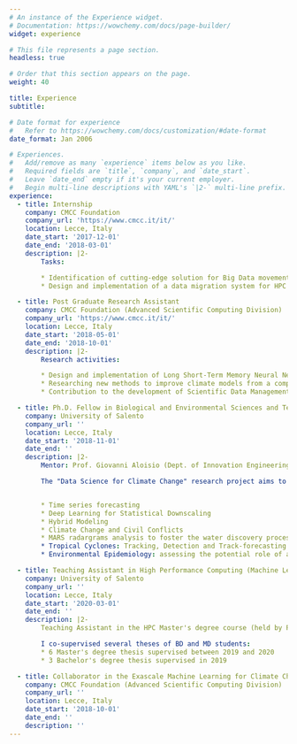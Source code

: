 ```yaml
---
# An instance of the Experience widget.
# Documentation: https://wowchemy.com/docs/page-builder/
widget: experience

# This file represents a page section.
headless: true

# Order that this section appears on the page.
weight: 40

title: Experience
subtitle:

# Date format for experience
#   Refer to https://wowchemy.com/docs/customization/#date-format
date_format: Jan 2006

# Experiences.
#   Add/remove as many `experience` items below as you like.
#   Required fields are `title`, `company`, and `date_start`.
#   Leave `date_end` empty if it's your current employer.
#   Begin multi-line descriptions with YAML's `|2-` multi-line prefix.
experience:
  - title: Internship
    company: CMCC Foundation
    company_url: 'https://www.cmcc.it/it/'
    location: Lecce, Italy
    date_start: '2017-12-01'
    date_end: '2018-03-01'
    description: |2-
        Tasks:

        * Identification of cutting-edge solution for Big Data movement in scientific environments
        * Design and implementation of a data migration system for HPC infrastructures

  - title: Post Graduate Research Assistant
    company: CMCC Foundation (Advanced Scientific Computing Division)
    company_url: 'https://www.cmcc.it/it/'
    location: Lecce, Italy
    date_start: '2018-05-01'
    date_end: '2018-10-01'
    description: |2-
        Research activities:

        * Design and implementation of Long Short-Term Memory Neural Networks for predicting daily mean sea levels for different coastal locations in the Southern Adriatic Northern Ionian (SANI) domain in the Mediterranean sea
        * Researching new methods to improve climate models from a computational standpoint, by exploiting Machine Learning and Deep Learning algorithms
        * Contribution to the development of Scientific Data Management activities relating to the Ophidia Big Data Analytics Framework

  - title: Ph.D. Fellow in Biological and Environmental Sciences and Technologies
    company: University of Salento
    company_url: ''
    location: Lecce, Italy
    date_start: '2018-11-01'
    date_end: ''
    description: |2-
        Mentor: Prof. Giovanni Aloisio (Dept. of Innovation Engineering)

        The "Data Science for Climate Change" research project aims to address the convergence between Data Science and Climate Change for researching innovative, powerful and more convenient solutions. Currently, the topics under investigation are as follows:


        * Time series forecasting
        * Deep Learning for Statistical Downscaling
        * Hybrid Modeling
        * Climate Change and Civil Conflicts
        * MARS radargrams analysis to foster the water discovery process
        * Tropical Cyclones: Tracking, Detection and Track-forecasting
        * Environmental Epidemiology: assessing the potential role of air pollution on the COVID-19 mortality in Italy

  - title: Teaching Assistant in High Performance Computing (Machine Learning exercises)
    company: University of Salento
    company_url: ''
    location: Lecce, Italy
    date_start: '2020-03-01'
    date_end: ''
    description: |2-
        Teaching Assistant in the HPC Master's degree course (held by Prof. Giovanni Aloisio)

        I co-supervised several theses of BD and MD students:
        * 6 Master's degree thesis supervised between 2019 and 2020
        * 3 Bachelor's degree thesis supervised in 2019

  - title: Collaborator in the Exascale Machine Learning for Climate Change (EMLC2) research unit
    company: CMCC Foundation (Advanced Scientific Computing Division)
    company_url: ''
    location: Lecce, Italy
    date_start: '2018-10-01'
    date_end: ''
    description: ''
---
```

